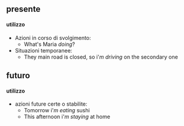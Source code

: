 ## presente
#### utilizzo
- Azioni in corso di svolgimento:
	- What's Maria *doing*?
- Situazioni temporanee:
	- They main road is closed, so i'*m driving* on the secondary one 

## futuro
#### utilizzo
- azioni future certe o stabilite:
	- Tomorrow i'*m eating* sushi
	- This afternoon i'*m staying* at home